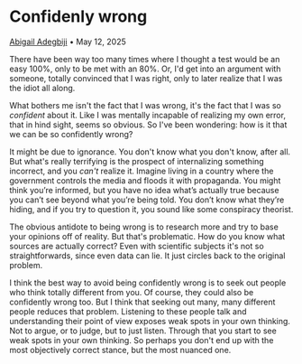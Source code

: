 # Confidenly wrong
[Abigail Adegbiji](https://aabiji.github.io/) • May 12, 2025

There have been way too many times where I thought a test would be an easy 100%, only to be met with an 80%. Or, I'd get into an argument with someone, totally convinced that I was right, only to later realize that I was the idiot all along.

What bothers me isn't the fact that I was wrong, it's the fact that I was so *confident* about it. Like I was mentally incapable of realizing my own error, that in hind sight, seems so obvious. So I've been wondering: how is it that we can be so confidently wrong?

It might be due to ignorance. You don't know what you don't know, after all. But what's really terrifying is the prospect of internalizing something incorrect, and you *can't* realize it. Imagine living in a country where the government controls the media and floods it with propaganda. You might think you’re informed, but you have no idea what’s actually true because you can’t see beyond what you’re being told. You don’t know what they’re hiding, and if you try to question it, you sound like some conspiracy theorist.

The obvious antidote to being wrong is to research more and try to base your opinions off of reality. But that's problematic. How do you know what sources are actually correct? Even with scientific subjects it's not so straightforwards, since even data can lie. It just circles back to the original problem.

I think the best way to avoid being confidently wrong is to seek out people who think totally different from you. Of course, they could also be confidently wrong too. But I think that seeking out many, many different people reduces that problem. Listening to these people talk and understanding their point of view exposes weak spots in your own thinking. Not to argue, or to judge, but to just listen. Through that you start to see weak spots in your own thinking. So perhaps you don't end up with the most objectively correct stance, but the most nuanced one.
